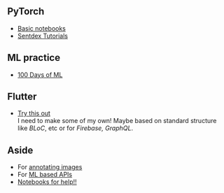  ## PyTorch
   - [Basic notebooks](https://github.com/dair-ai/pytorch_notebooks)
   - [Sentdex Tutorials](https://www.youtube.com/playlist?list=PLQVvvaa0QuDdeMyHEYc0gxFpYwHY2Qfdh)
   
 ## ML practice
  - [100 Days of ML](https://github.com/NishkarshRaj/100DaysofMLCode)
  
## Flutter
  - [Try this out](https://github.com/anantcodes/flutter-doctor)<br>
  I need to make some of my own! Maybe based on standard structure like _BLoC_, etc or for _Firebase, GraphQL_.
 
## Aside
  - For [annotating images](https://github.com/rediscovery-io/remo-python)
  - For [ML based APIs](https://github.com/bentoml/BentoML)
   - [Notebooks for help!!](https://github.com/donnemartin/data-science-ipython-notebooks)
